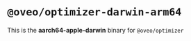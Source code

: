 # `@oveo/optimizer-darwin-arm64`

This is the **aarch64-apple-darwin** binary for `@oveo/optimizer`
